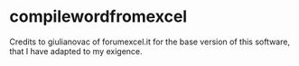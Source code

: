 # compilewordfromexcel

Credits to  giulianovac of forumexcel.it for the base version of this software, that I have adapted to my exigence.
